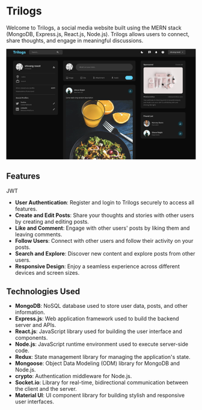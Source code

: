 # Trilogs

Welcome to Trilogs, a social media website built using the MERN stack (MongoDB, Express.js, React.js, Node.js). Trilogs allows users to connect, share thoughts, and engage in meaningful discussions.

![Trilogs Screenshot](./ss.png)

## Features

JWT

- **User Authentication**: Register and login to Trilogs securely to access all features.
- **Create and Edit Posts**: Share your thoughts and stories with other users by creating and editing posts.
- **Like and Comment**: Engage with other users' posts by liking them and leaving comments.
- **Follow Users**: Connect with other users and follow their activity on your posts.
- **Search and Explore**: Discover new content and explore posts from other users.
- **Responsive Design**: Enjoy a seamless experience across different devices and screen sizes.

## Technologies Used

- **MongoDB**: NoSQL database used to store user data, posts, and other information.
- **Express.js**: Web application framework used to build the backend server and APIs.
- **React.js**: JavaScript library used for building the user interface and components.
- **Node.js**: JavaScript runtime environment used to execute server-side code.
- **Redux**: State management library for managing the application's state.
- **Mongoose**: Object Data Modeling (ODM) library for MongoDB and Node.js.
- **crypto**: Authentication middleware for Node.js.
- **Socket.io**: Library for real-time, bidirectional communication between the client and the server.
- **Material UI**: UI component library for building stylish and responsive user interfaces.
